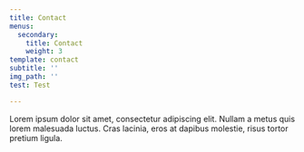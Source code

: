 ```yaml
---
title: Contact
menus:
  secondary:
    title: Contact
    weight: 3
template: contact
subtitle: ''
img_path: ''
test: Test

---
```

Lorem ipsum dolor sit amet, consectetur adipiscing elit. Nullam a metus quis lorem malesuada luctus. Cras lacinia, eros at dapibus molestie, risus tortor pretium ligula. 